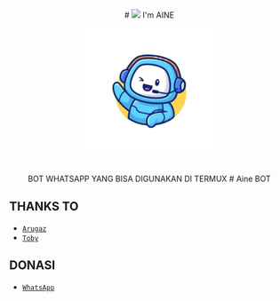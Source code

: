 <div align="center">
# <img src="https://github.com/TheDudeThatCode/TheDudeThatCode/blob/master/Assets/Hi.gif" width="29px"> I'm AINE

<p align="center">

<img src="https://github.com/anemio/ainebotz/blob/main/temp/AINE.jpg" width="230" height="230"/>

</p>

<br>
    BOT WHATSAPP YANG BISA DIGUNAKAN DI TERMUX
# Aine BOT
</div>

## THANKS TO
* [`Arugaz`](https://github.com/ArugaZ)
* [`Toby`](https://github.com/TobyG74)


## DONASI
* [`WhatsApp`](https://wa.me/62895330379186)
